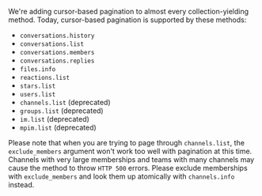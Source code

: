 We're adding cursor-based pagination to almost every collection-yielding method.
Today, cursor-based pagination is supported by these methods:

- `conversations.history`
- `conversations.list`
- `conversations.members`
- `conversations.replies`
- `files.info`
- `reactions.list`
- `stars.list`
- `users.list`
- `channels.list` (deprecated)
- `groups.list` (deprecated)
- `im.list` (deprecated)
- `mpim.list` (deprecated)

Please note that when you are trying to page through `channels.list`, the `exclude_members` argument won't work too well with pagination at this time. Channels with very large memberships and teams with many channels may cause the method to throw `HTTP 500` errors. Please exclude memberships with `exclude_members` and look them up atomically with `channels.info` instead.
